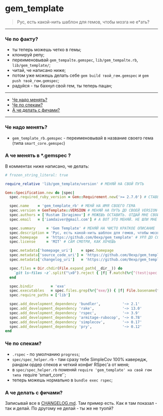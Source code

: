# gem_template

> Рус, есть какой-нить шаблон для гемов, чтобы мозга не е*ать?

---

### Че по факту?

- ты теперь можешь четко в гемы;
- клонируй репу;
- переименовывай `gem_tempalte.gemspec`, `lib/gem_tempalte.rb`, `lib/gem_template/`;
- читай, че написано ниже;
- потом уже можешь делать себе `gem build твой_гем.gemspec` и `gem push твой_гем.gemspec`;
- радуйся - ты бахнул свой гем, ты теперь пацан;

---

- [Че надо менять?](#че-надо-менять)
- [Че по спекам?](#че-по-спекам)
- [А че делать с фичами?](#а-че-делать-с-фичами)

---

### Че надо менять?

- `gem_template_rb.gemspec` - переименовывай в название своего гема (типа `smart_core.gemspec`)

### А че менять в *.gemspec ?

В комментах ниже написано, че делать:

```ruby
# frozen_string_literal: true

require_relative 'lib/gem_template/version' # МЕНЯЙ НА СВОЙ ПУТЬ

Gem::Specification.new do |spec|
  spec.required_ruby_version = Gem::Requirement.new('>= 2.7.0') # СТАВЬ СВОЮ ВЕРСИЮ

  spec.name    = 'gem_template_rb' # МЕНЙ НА ИМЯ СВОЕГО ГЕМА
  spec.version = GemTemplate::VERSION # МЕНЯЙ НА ПУТЬ ДО СВОЕЙ VERSION-КОНСТАНТЫ
  spec.authors = ['Rustam Ibragimov'] # МОЖЕШЬ ОСТАВИТЬ. ОТДАЙ МНЕ СВОЙ ГЕМ
  spec.email   = ['iamdaiver@gmail.com'] # А ВОТ ЭТО МЕНЯЙ. НЕ ШЛИ МНЕ СПАМ, ОК?

  spec.summary     = 'Gem Template' # МЕНЯЙ НА ЧИСТО КРАТКОЕ ОПИСАНИЕ
  spec.description = 'Рус, есть какой-нить шаблон для гемов, чтобы мозга не е*ать?' # МЕНЯЙ НА ЧИСТО ДЛИННОЕ ОПИСАНИЕ
  spec.homepage    = 'https://github.com/0exp/gem_template' # УРЛ ДО СОРЦОВ ТВОЕГО ГЕМА ИЛИ ПРОМО-САЙТИКА
  spec.license     = 'MIT' # САМ СМОТРИ, КАК ХОЧЕШЬ

  spec.metadata['homepage_uri']    = spec.homepage
  spec.metadata['source_code_uri'] = 'https://github.com/0exp/gem_template' # МЕНЯ НА СВОЙ УРЛ ДО СОРЦОВ
  spec.metadata['changelog_uri']   = 'https://github.com/0exp/gem_template/blob/master/CHANGELOG.md' # МЕНЯЙ НА СВОЙ УРЛ ДО ЧАНДЖЛОГА

  spec.files = Dir.chdir(File.expand_path(__dir__)) do
    `git ls-files -z`.split("\x0").reject { |f| f.match(%r{^(test|spec|features1)/}) }
  end

  spec.bindir        = 'exe'
  spec.executables   = spec.files.grep(%r{^exe/}) { |f| File.basename(f) }
  spec.require_paths = ['lib']

  spec.add_development_dependency 'bundler',          '~> 2.1'
  spec.add_development_dependency 'rake',             '~> 13.0'
  spec.add_development_dependency 'rspec',            '~> 3.9'
  spec.add_development_dependency 'armitage-rubocop', '~> 0.78'
  spec.add_development_dependency 'simplecov',        '~> 0.17'
  spec.add_development_dependency 'pry',              '~> 0.12'
end
```

### Че по спекам?

- `.rspec` - по умолчанию `progress`;
- `spec/spec_helper.rb` - там сразу тебе SimpleCov 100% кавередж, рандом ордер спеков и четкий конфиг RSpec'а от меня;
- в `spec/spec_helper.rb` поменяй `require 'gem_template' на свой гем типа `require 'smart_core'`;
- теперь можешь нормально в `bundle exec rspec`;

### А че делать с фичами?

Записывай все в [CHANGELOG.md](changelog.md). Там пример есть. Как я там показал - так и делай. По другому не делай - ты же не туопй?
